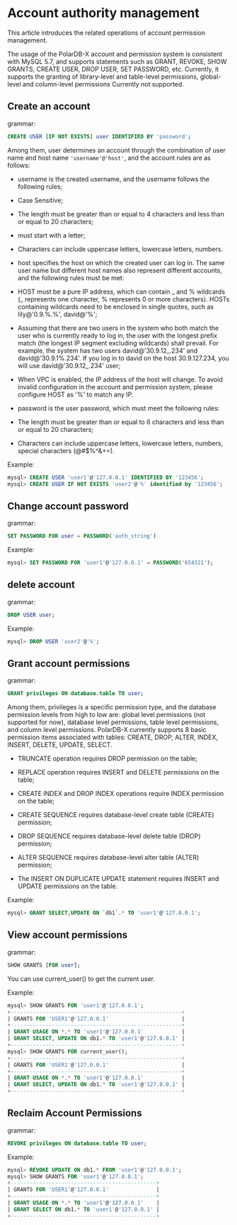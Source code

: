 Account authority management
===========================

This article introduces the related operations of account permission management.

The usage of the PolarDB-X account and permission system is consistent with MySQL 5.7, and supports statements such as GRANT, REVOKE, SHOW GRANTS, CREATE USER, DROP USER, SET PASSWORD, etc. Currently, it supports the granting of library-level and table-level permissions, global-level and column-level permissions Currently not supported.

Create an account
-------------------------

grammar:

```sql
CREATE USER [IF NOT EXISTS] user IDENTIFIED BY 'password';
```



Among them, user determines an account through the combination of user name and host name `'username'@'host'`, and the account rules are as follows:

* username is the created username, and the username follows the following rules;
* Case Sensitive;

* The length must be greater than or equal to 4 characters and less than or equal to 20 characters;

* must start with a letter;

* Characters can include uppercase letters, lowercase letters, numbers.




* host specifies the host on which the created user can log in. The same user name but different host names also represent different accounts, and the following rules must be met:
* HOST must be a pure IP address, which can contain _ and % wildcards (_ represents one character, % represents 0 or more characters). HOSTs containing wildcards need to be enclosed in single quotes, such as lily@'0.9.%.%', david@'%';

* Assuming that there are two users in the system who both match the user who is currently ready to log in, the user with the longest prefix match (the longest IP segment excluding wildcards) shall prevail. For example, the system has two users david@'30.9.12_.234' and david@'30.9.1%.234'. If you log in to david on the host 30.9.127.234, you will use david@'30.9.12_.234' user;

* When VPC is enabled, the IP address of the host will change. To avoid invalid configuration in the account and permission system, please configure HOST as '%' to match any IP.




* password is the user password, which must meet the following rules:
* The length must be greater than or equal to 6 characters and less than or equal to 20 characters;

* Characters can include uppercase letters, lowercase letters, numbers, special characters (@#$%\^\&+=).







Example:

```sql
mysql> CREATE USER 'user1'@'127.0.0.1' IDENTIFIED BY '123456';
mysql> CREATE USER IF NOT EXISTS 'user2'@'%' identified by '123456';
```



Change account password
---------------------------

grammar:

```sql
SET PASSWORD FOR user = PASSWORD('auth_string')
```



Example:

```sql
mysql> SET PASSWORD FOR 'user1'@'127.0.0.1' = PASSWORD('654321');
```



delete account
-------------------------

grammar:

```sql
DROP USER user;
```



Example:

```sql
mysql> DROP USER 'user2'@'%';
```



Grant account permissions
---------------------------

grammar:

```sql
GRANT privileges ON database.table TO user;
```



Among them, privileges is a specific permission type, and the database permission levels from high to low are: global level permissions (not supported for now), database level permissions, table level permissions, and column level permissions. PolarDB-X currently supports 8 basic permission items associated with tables: CREATE, DROP, ALTER, INDEX, INSERT, DELETE, UPDATE, SELECT.

* TRUNCATE operation requires DROP permission on the table;

* REPLACE operation requires INSERT and DELETE permissions on the table;

* CREATE INDEX and DROP INDEX operations require INDEX permission on the table;

* CREATE SEQUENCE requires database-level create table (CREATE) permission;

* DROP SEQUENCE requires database-level delete table (DROP) permission;

* ALTER SEQUENCE requires database-level alter table (ALTER) permission;

* The INSERT ON DUPLICATE UPDATE statement requires INSERT and UPDATE permissions on the table.




Example:

```sql
mysql> GRANT SELECT,UPDATE ON `db1`.* TO 'user1'@'127.0.0.1';
```



View account permissions
---------------------------

grammar:

```sql
SHOW GRANTS [FOR user];
```



You can use current_user() to get the current user.

Example:

```sql
mysql> SHOW GRANTS FOR 'user1'@'127.0.0.1';
+------------------------------------------------------+
| GRANTS FOR 'USER1'@'127.0.0.1'                       |
+------------------------------------------------------+
| GRANT USAGE ON *.* TO 'user1'@'127.0.0.1'            |
| GRANT SELECT, UPDATE ON db1.* TO 'user1'@'127.0.0.1' |
+------------------------------------------------------+
mysql> SHOW GRANTS FOR current_user();
+------------------------------------------------------+
| GRANTS FOR 'USER1'@'127.0.0.1'                       |
+------------------------------------------------------+
| GRANT USAGE ON *.* TO 'user1'@'127.0.0.1'            |
| GRANT SELECT, UPDATE ON db1.* TO 'user1'@'127.0.0.1' |
+------------------------------------------------------+
```



Reclaim Account Permissions
---------------------------

grammar:

```sql
REVOKE privileges ON database.table TO user;
```



Example:

```sql
mysql> REVOKE UPDATE ON db1.* FROM 'user1'@'127.0.0.1';
mysql> SHOW GRANTS FOR 'user1'@'127.0.0.1';
+----------------------------------------------+
| GRANTS FOR 'USER1'@'127.0.0.1'               |
+----------------------------------------------+
| GRANT USAGE ON *.* TO 'user1'@'127.0.0.1'    |
| GRANT SELECT ON db1.* TO 'user1'@'127.0.0.1' |
+----------------------------------------------+
```


